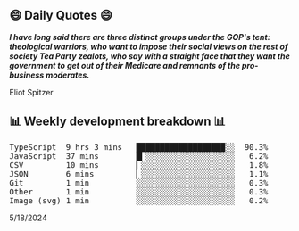 ## 😄 Daily Quotes 😄

_**I have long said there are three distinct groups under the GOP's tent: theological warriors, who want to impose their social views on the rest of society Tea Party zealots, who say with a straight face that they want the government to get out of their Medicare and remnants of the pro-business moderates.**_

Eliot Spitzer



## 📊 Weekly development breakdown 📊

<pre>TypeScript  9 hrs 3 mins   ██████████████████▉░░  90.3%
JavaScript  37 mins        █▎░░░░░░░░░░░░░░░░░░░   6.2%
CSV         10 mins        ▎░░░░░░░░░░░░░░░░░░░░   1.8%
JSON        6 mins         ▏░░░░░░░░░░░░░░░░░░░░   1.1%
Git         1 min          ░░░░░░░░░░░░░░░░░░░░░   0.3%
Other       1 min          ░░░░░░░░░░░░░░░░░░░░░   0.3%
Image (svg) 1 min          ░░░░░░░░░░░░░░░░░░░░░   0.2%</pre>

5/18/2024